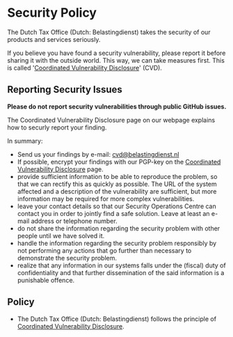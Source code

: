 # Security Policy

The Dutch Tax Office (Dutch: Belastingdienst) takes the security of our products and services seriously.

If you believe you have found a security vulnerability, please report it before sharing it with the outside world. This way, we can take measures first. This is called '[Coordinated Vulnerability Disclosure](https://www.belastingdienst.nl/wps/wcm/connect/bldcontenten/standaard_functies/individuals/contact/data-leak-vulnerability-abuse-computer-systems/coordinated-vulnerability-disclosure)' (CVD).

## Reporting Security Issues

**Please do not report security vulnerabilities through public GitHub issues.**

The Coordinated Vulnerability Disclosure page on our webpage explains how to securly report your finding.

In summary:

- Send us your findings by e-mail: cvd@belastingdienst.nl
- If possible, encrypt your findings with our PGP-key on the [Coordinated Vulnerability Disclosure](https://www.belastingdienst.nl/wps/wcm/connect/bldcontenten/standaard_functies/individuals/contact/data-leak-vulnerability-abuse-computer-systems/coordinated-vulnerability-disclosure) page.
- provide sufficient information to be able to reproduce the problem, so that we can rectify this as quickly as possible. The URL of the system affected and a description of the vulnerability are sufficient, but more information may be required for more complex vulnerabilities.
- leave your contact details so that our Security Operations Centre can contact you in order to jointly find a safe solution. Leave at least an e-mail address or telephone number.
- do not share the information regarding the security problem with other people until we have solved it.
- handle the information regarding the security problem responsibly by not performing any actions that go further than necessary to demonstrate the security problem.
- realize that any information in our systems falls under the (fiscal) duty of confidentiality and that further dissemination of the said information is a punishable offence.

## Policy

- The Dutch Tax Office (Dutch: Belastingdienst) follows the principle of [Coordinated Vulnerability Disclosure](https://www.belastingdienst.nl/wps/wcm/connect/bldcontenten/standaard_functies/individuals/contact/data-leak-vulnerability-abuse-computer-systems/coordinated-vulnerability-disclosure).
